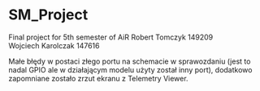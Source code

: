 # SM_Project
Final project for 5th semester of AiR
Robert Tomczyk 149209	
Wojciech Karolczak 147616

Małe błędy w postaci złego portu na schemacie w sprawozdaniu (jest to nadal GPIO 
ale w działającym modelu użyty został inny port), dodatkowo zapomniane zostało zrzut ekranu
z Telemetry Viewer.
